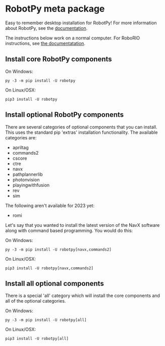 RobotPy meta package
====================

Easy to remember desktop installation for RobotPy! For more information
about RobotPy, see the [documentation](https://robotpy.readthedocs.io).

The instructions below work on a normal computer. For RoboRIO instructions,
see [the documentatation](https://robotpy.readthedocs.io/en/stable/install/robot.html#install-robotpy).


Install core RobotPy components
-------------------------------

On Windows:

```
py -3 -m pip install -U robotpy
```

On Linux/OSX:

```
pip3 install -U robotpy
```

Install optional RobotPy components
-----------------------------------

There are several categories of optional components that you can install. This
uses the standard pip 'extras' installation functionality. The available
categories are:

* apriltag
* commands2
* cscore
* ctre
* navx
* pathplannerlib
* photonvision
* playingwithfusion
* rev
* sim

The following aren't available for 2023 yet:

* romi

Let's say that you wanted to install the latest version of the NavX software
along with command based programming. You would do this:

On Windows:

```
py -3 -m pip install -U robotpy[navx,commands2]
```

On Linux/OSX:

```
pip3 install -U robotpy[navx,commands2]
```

Install all optional components
-------------------------------

There is a special 'all' category which will install the core components
and all of the optional categories.

On Windows:

```
py -3 -m pip install -U robotpy[all]
```

On Linux/OSX:

```
pip3 install -U robotpy[all]
```
